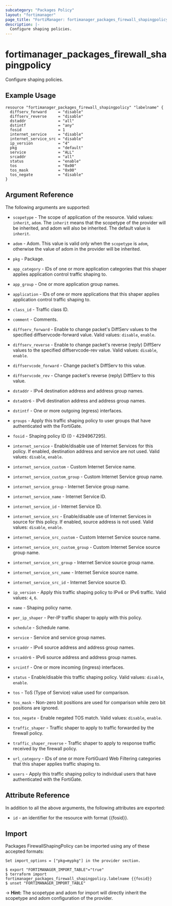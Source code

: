 ```yaml
---
subcategory: "Packages Policy"
layout: "fortimanager"
page_title: "FortiManager: fortimanager_packages_firewall_shapingpolicy"
description: |-
  Configure shaping policies.
---
```


# fortimanager_packages_firewall_shapingpolicy
Configure shaping policies.

## Example Usage

```hcl
resource "fortimanager_packages_firewall_shapingpolicy" "labelname" {
  diffserv_forward     = "disable"
  diffserv_reverse     = "disable"
  dstaddr              = "all"
  dstintf              = "any"
  fosid                = 1
  internet_service     = "disable"
  internet_service_src = "disable"
  ip_version           = "4"
  pkg                  = "default"
  service              = "ALL"
  srcaddr              = "all"
  status               = "enable"
  tos                  = "0x00"
  tos_mask             = "0x00"
  tos_negate           = "disable"
}
```

## Argument Reference


The following arguments are supported:

* `scopetype` - The scope of application of the resource. Valid values: `inherit`, `adom`. The `inherit` means that the scopetype of the provider will be inherited, and adom will also be inherited. The default value is `inherit`.
* `adom` - Adom. This value is valid only when the `scopetype` is `adom`, otherwise the value of adom in the provider will be inherited.
* `pkg` - Package.

* `app_category` - IDs of one or more application categories that this shaper applies application control traffic shaping to.
* `app_group` - One or more application group names.
* `application` - IDs of one or more applications that this shaper applies application control traffic shaping to.
* `class_id` - Traffic class ID.
* `comment` - Comments.
* `diffserv_forward` - Enable to change packet's DiffServ values to the specified diffservcode-forward value. Valid values: `disable`, `enable`.

* `diffserv_reverse` - Enable to change packet's reverse (reply) DiffServ values to the specified diffservcode-rev value. Valid values: `disable`, `enable`.

* `diffservcode_forward` - Change packet's DiffServ to this value.
* `diffservcode_rev` - Change packet's reverse (reply) DiffServ to this value.
* `dstaddr` - IPv4 destination address and address group names.
* `dstaddr6` - IPv6 destination address and address group names.
* `dstintf` - One or more outgoing (egress) interfaces.
* `groups` - Apply this traffic shaping policy to user groups that have authenticated with the FortiGate.
* `fosid` - Shaping policy ID (0 - 4294967295).
* `internet_service` - Enable/disable use of Internet Services for this policy. If enabled, destination address and service are not used. Valid values: `disable`, `enable`.

* `internet_service_custom` - Custom Internet Service name.
* `internet_service_custom_group` - Custom Internet Service group name.
* `internet_service_group` - Internet Service group name.
* `internet_service_name` - Internet Service ID.
* `internet_service_id` - Internet Service ID.
* `internet_service_src` - Enable/disable use of Internet Services in source for this policy. If enabled, source address is not used. Valid values: `disable`, `enable`.

* `internet_service_src_custom` - Custom Internet Service source name.
* `internet_service_src_custom_group` - Custom Internet Service source group name.
* `internet_service_src_group` - Internet Service source group name.
* `internet_service_src_name` - Internet Service source name.
* `internet_service_src_id` - Internet Service source ID.
* `ip_version` - Apply this traffic shaping policy to IPv4 or IPv6 traffic. Valid values: `4`, `6`.

* `name` - Shaping policy name.
* `per_ip_shaper` - Per-IP traffic shaper to apply with this policy.
* `schedule` - Schedule name.
* `service` - Service and service group names.
* `srcaddr` - IPv4 source address and address group names.
* `srcaddr6` - IPv6 source address and address group names.
* `srcintf` - One or more incoming (ingress) interfaces.
* `status` - Enable/disable this traffic shaping policy. Valid values: `disable`, `enable`.

* `tos` - ToS (Type of Service) value used for comparison.
* `tos_mask` - Non-zero bit positions are used for comparison while zero bit positions are ignored.
* `tos_negate` - Enable negated TOS match. Valid values: `disable`, `enable`.

* `traffic_shaper` - Traffic shaper to apply to traffic forwarded by the firewall policy.
* `traffic_shaper_reverse` - Traffic shaper to apply to response traffic received by the firewall policy.
* `url_category` - IDs of one or more FortiGuard Web Filtering categories that this shaper applies traffic shaping to.
* `users` - Apply this traffic shaping policy to individual users that have authenticated with the FortiGate.


## Attribute Reference

In addition to all the above arguments, the following attributes are exported:
* `id` - an identifier for the resource with format {{fosid}}.

## Import

Packages FirewallShapingPolicy can be imported using any of these accepted formats:
```
Set import_options = ["pkg=mypkg"] in the provider section.

$ export "FORTIMANAGER_IMPORT_TABLE"="true"
$ terraform import fortimanager_packages_firewall_shapingpolicy.labelname {{fosid}}
$ unset "FORTIMANAGER_IMPORT_TABLE"
```
-> **Hint:** The scopetype and adom for import will directly inherit the scopetype and adom configuration of the provider.
